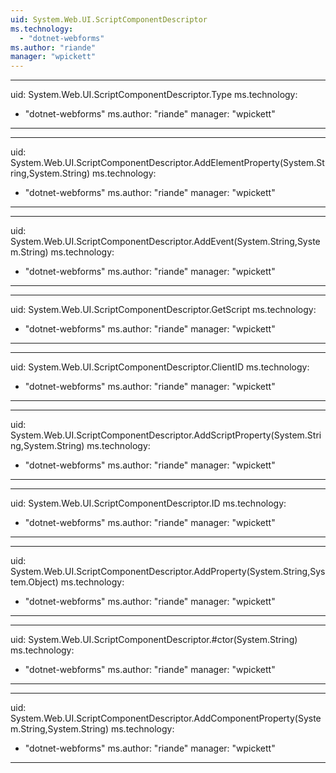 ```yaml
---
uid: System.Web.UI.ScriptComponentDescriptor
ms.technology: 
  - "dotnet-webforms"
ms.author: "riande"
manager: "wpickett"
---
```


---
uid: System.Web.UI.ScriptComponentDescriptor.Type
ms.technology: 
  - "dotnet-webforms"
ms.author: "riande"
manager: "wpickett"
---

---
uid: System.Web.UI.ScriptComponentDescriptor.AddElementProperty(System.String,System.String)
ms.technology: 
  - "dotnet-webforms"
ms.author: "riande"
manager: "wpickett"
---

---
uid: System.Web.UI.ScriptComponentDescriptor.AddEvent(System.String,System.String)
ms.technology: 
  - "dotnet-webforms"
ms.author: "riande"
manager: "wpickett"
---

---
uid: System.Web.UI.ScriptComponentDescriptor.GetScript
ms.technology: 
  - "dotnet-webforms"
ms.author: "riande"
manager: "wpickett"
---

---
uid: System.Web.UI.ScriptComponentDescriptor.ClientID
ms.technology: 
  - "dotnet-webforms"
ms.author: "riande"
manager: "wpickett"
---

---
uid: System.Web.UI.ScriptComponentDescriptor.AddScriptProperty(System.String,System.String)
ms.technology: 
  - "dotnet-webforms"
ms.author: "riande"
manager: "wpickett"
---

---
uid: System.Web.UI.ScriptComponentDescriptor.ID
ms.technology: 
  - "dotnet-webforms"
ms.author: "riande"
manager: "wpickett"
---

---
uid: System.Web.UI.ScriptComponentDescriptor.AddProperty(System.String,System.Object)
ms.technology: 
  - "dotnet-webforms"
ms.author: "riande"
manager: "wpickett"
---

---
uid: System.Web.UI.ScriptComponentDescriptor.#ctor(System.String)
ms.technology: 
  - "dotnet-webforms"
ms.author: "riande"
manager: "wpickett"
---

---
uid: System.Web.UI.ScriptComponentDescriptor.AddComponentProperty(System.String,System.String)
ms.technology: 
  - "dotnet-webforms"
ms.author: "riande"
manager: "wpickett"
---
